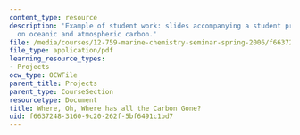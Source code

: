 ```yaml
---
content_type: resource
description: 'Example of student work: slides accompanying a student presentation
  on oceanic and atmospheric carbon.'
file: /media/courses/12-759-marine-chemistry-seminar-spring-2006/f663724831609c20262f5bf6491c1bd7_Anon_b.pdf
file_type: application/pdf
learning_resource_types:
- Projects
ocw_type: OCWFile
parent_title: Projects
parent_type: CourseSection
resourcetype: Document
title: Where, Oh, Where has all the Carbon Gone?
uid: f6637248-3160-9c20-262f-5bf6491c1bd7
---
```

